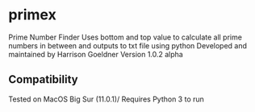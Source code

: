 # primex
Prime Number Finder
Uses bottom and top value to calculate all prime numbers in between and outputs to txt file using python
Developed and maintained by Harrison Goeldner
Version 1.0.2 alpha

## Compatibility
Tested on MacOS Big Sur (11.0.1)/
Requires Python 3 to run
